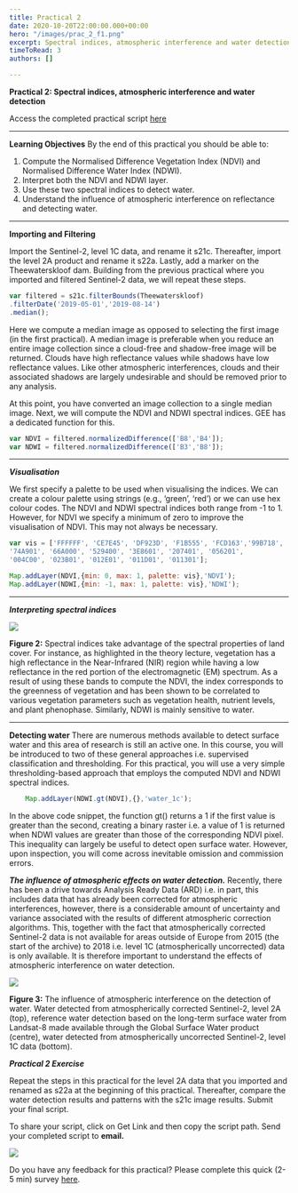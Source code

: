 ```yaml
---
title: Practical 2
date: 2020-10-20T22:00:00.000+00:00
hero: "/images/prac_2_f1.png"
excerpt: Spectral indices, atmospheric interference and water detection
timeToRead: 3
authors: []

---
```

**Practical 2: Spectral indices, atmospheric interference and water detection**

Access the completed practical script [here](https://code.earthengine.google.com/69f9fe758e00f7caba12f4f88352b49e)

***

**Learning Objectives**
By the end of this practical you should be able to:

1. Compute the Normalised Difference Vegetation Index (NDVI) and Normalised Difference Water Index (NDWI).
2. Interpret both the NDVI and NDWI layer.
3. Use these two spectral indices to detect water.
4. Understand the influence of atmospheric interference on reflectance and detecting water.

***

**Importing and Filtering**

 Import the Sentinel-2, level 1C data, and rename it s21c. Thereafter, import the level 2A product and rename it s22a. Lastly, add a marker on the Theewaterskloof dam. Building from the previous practical where you imported and filtered Sentinel-2 data, we will repeat these steps.

```js
var filtered = s21c.filterBounds(Theewaterskloof)
.filterDate('2019-05-01','2019-08-14')
.median();
```

Here we compute a median image as opposed to selecting the first image
(in the first practical). A median image is preferable when you reduce
an entire image collection since a cloud-free and shadow-free image will
be returned. Clouds have high reflectance values while shadows have low
reflectance values. Like other atmospheric interferences, clouds and
their associated shadows are largely undesirable and should be removed
prior to any analysis.

At this point, you have converted an image collection to a single median image. Next, we will compute the NDVI and NDWI spectral indices. GEE has a dedicated function for this.

```js
var NDVI = filtered.normalizedDifference(['B8','B4']);
var NDWI = filtered.normalizedDifference(['B3','B8']);
```

***

**_Visualisation_**

We first specify a palette to be used when visualising the indices. We
can create a colour palette using strings (e.g., ‘green’, ‘red’) or we
can use hex colour codes. The NDVI and NDWI spectral indices both range
from -1 to 1. However, for NDVI we specify a minimum of zero to improve
the visualisation of NDVI. This may not always be necessary.

```js
var vis = ['FFFFFF', 'CE7E45', 'DF923D', 'F1B555', 'FCD163','99B718',
'74A901', '66A000', '529400', '3E8601', '207401', '056201',
'004C00', '023B01', '012E01', '011D01', '011301'];

Map.addLayer(NDVI,{min: 0, max: 1, palette: vis},'NDVI');
Map.addLayer(NDWI,{min: -1, max: 1, palette: vis},'NDWI');
```

***

**_Interpreting spectral indices_**

![](/images/prac2_f2.png)

**Figure 2:** Spectral indices take advantage of the spectral properties of land cover. For instance, as highlighted in the theory lecture, vegetation has a high reflectance in the Near-Infrared (NIR) region while having a low reflectance in the red portion of the electromagnetic (EM) spectrum. As a result of using these bands to compute the NDVI, the index corresponds to the greenness of vegetation and has been shown to be correlated to various vegetation parameters such as vegetation health, nutrient levels, and plant phenophase. Similarly, NDWI is mainly sensitive to water.

***

**Detecting water**
There are numerous methods available to detect surface water and this area of research is still an active one. In this course, you will be introduced to two of these general approaches i.e. supervised classification and thresholding. For this practical, you will use a very simple thresholding-based approach that employs the computed NDVI and NDWI spectral indices.

```js
    Map.addLayer(NDWI.gt(NDVI),{},'water_1c');
```

In the above code snippet, the function gt() returns a 1 if the first value is greater than the second, creating a binary raster i.e. a value of 1 is returned when NDWI values are greater than those of the corresponding NDVI pixel. This inequality can largely be useful to detect open surface water. However, upon inspection, you will come across inevitable omission and commission errors.

**_The influence of atmospheric effects on water detection._**
Recently, there has been a drive towards Analysis Ready Data (ARD) i.e. in part, this includes data that has already been corrected for atmospheric interferences, however, there is a considerable amount of uncertainty and variance associated with the results of different atmospheric correction algorithms. This, together with the fact that atmospherically corrected Sentinel-2 data is not available for areas outside of Europe from 2015 (the start of the archive) to 2018 i.e. level 1C (atmospherically uncorrected) data is only available. It is therefore important to understand the effects of atmospheric interference on water detection.

![](/images/prac2_f3.png)

**Figure 3:** The influence of atmospheric interference on the detection
of water. Water detected from atmospherically corrected Sentinel-2,
level 2A (top), reference water detection based on the long-term surface
water from Landsat-8 made available through the Global Surface Water
product (centre), water detected from atmospherically uncorrected
Sentinel-2, level 1C data (bottom).

**_Practical 2 Exercise_**

Repeat the steps in this practical for the level 2A data that you
imported and renamed as s22a at the beginning of this practical.
Thereafter, compare the water detection results and patterns with the
s21c image results. Submit your final script.

To share your script, click on Get Link and then copy the script path. Send your completed script to **email.**

![](/images/practical_1_script_path.png)

Do you have any feedback for this practical? Please complete this quick (2-5 min) survey [here](https://forms.gle/hT11ReQpvG2oLDxF7).